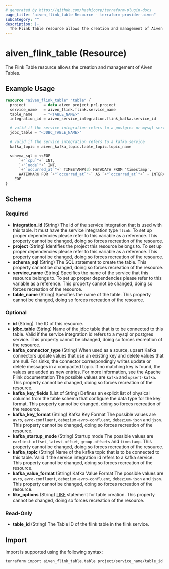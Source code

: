 ```yaml
---
# generated by https://github.com/hashicorp/terraform-plugin-docs
page_title: "aiven_flink_table Resource - terraform-provider-aiven"
subcategory: ""
description: |-
  The Flink Table resource allows the creation and management of Aiven Tables.
---
```


# aiven_flink_table (Resource)

The Flink Table resource allows the creation and management of Aiven Tables.

## Example Usage

```terraform
resource "aiven_flink_table" "table" {
  project        = data.aiven_project.pr1.project
  service_name   = aiven_flink.flink.service_name
  table_name     = "<TABLE_NAME>"
  integration_id = aiven_service_integration.flink_kafka.service_id

  # valid if the service integration refers to a postgres or mysql service
  jdbc_table = "<JDBC_TABLE_NAME>"

  # valid if the service integration refers to a kafka service
  kafka_topic = aiven_kafka_topic.table_topic.topic_name

  schema_sql = <<EOF
      `+"`cpu`"+` INT,
      `+"`node`"+` INT,
      `+"`occurred_at`"+` TIMESTAMP(3) METADATA FROM 'timestamp',
      WATERMARK FOR `+"`occurred_at`"+` AS `+"`occurred_at`"+` - INTERVAL '5' SECOND
    EOF
}
```

<!-- schema generated by tfplugindocs -->
## Schema

### Required

- **integration_id** (String) The id of the service integration that is used with this table. It must have the service integration type `flink`. To set up proper dependencies please refer to this variable as a reference. This property cannot be changed, doing so forces recreation of the resource.
- **project** (String) Identifies the project this resource belongs to. To set up proper dependencies please refer to this variable as a reference. This property cannot be changed, doing so forces recreation of the resource.
- **schema_sql** (String) The SQL statement to create the table. This property cannot be changed, doing so forces recreation of the resource.
- **service_name** (String) Specifies the name of the service that this resource belongs to. To set up proper dependencies please refer to this variable as a reference. This property cannot be changed, doing so forces recreation of the resource.
- **table_name** (String) Specifies the name of the table. This property cannot be changed, doing so forces recreation of the resource.

### Optional

- **id** (String) The ID of this resource.
- **jdbc_table** (String) Name of the jdbc table that is to be connected to this table. Valid if the service integration id refers to a mysql or postgres service. This property cannot be changed, doing so forces recreation of the resource.
- **kafka_connector_type** (String) When used as a source, upsert Kafka connectors update values that use an existing key and delete values that are null. For sinks, the connector correspondingly writes update or delete messages in a compacted topic. If no matching key is found, the values are added as new entries. For more information, see the Apache Flink documentation The possible values are `kafka` and `upsert-kafka`. This property cannot be changed, doing so forces recreation of the resource.
- **kafka_key_fields** (List of String) Defines an explicit list of physical columns from the table schema that configure the data type for the key format. This property cannot be changed, doing so forces recreation of the resource.
- **kafka_key_format** (String) Kafka Key Format The possible values are `avro`, `avro-confluent`, `debezium-avro-confluent`, `debezium-json` and `json`. This property cannot be changed, doing so forces recreation of the resource.
- **kafka_startup_mode** (String) Startup mode The possible values are `earliest-offset`, `latest-offset`, `group-offsets` and `timestamp`. This property cannot be changed, doing so forces recreation of the resource.
- **kafka_topic** (String) Name of the kafka topic that is to be connected to this table. Valid if the service integration id refers to a kafka service. This property cannot be changed, doing so forces recreation of the resource.
- **kafka_value_format** (String) Kafka Value Format The possible values are `avro`, `avro-confluent`, `debezium-avro-confluent`, `debezium-json` and `json`. This property cannot be changed, doing so forces recreation of the resource.
- **like_options** (String) [LIKE](https://nightlies.apache.org/flink/flink-docs-master/docs/dev/table/sql/create/#like) statement for table creation. This property cannot be changed, doing so forces recreation of the resource.

### Read-Only

- **table_id** (String) The Table ID of the flink table in the flink service.

## Import

Import is supported using the following syntax:

```shell
terraform import aiven_flink_table.table project/service_name/table_id
```
